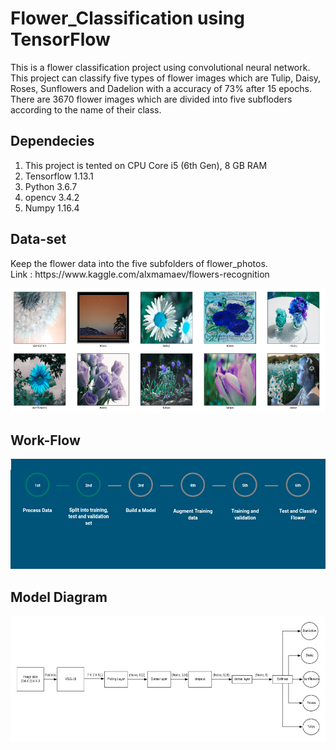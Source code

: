 # Flower_Classification using TensorFlow
This is a flower classification project using convolutional neural network. This project can classify five types of flower images which are Tulip, Daisy, Roses, Sunflowers and Dadelion with a accuracy of 73% after 15 epochs. There are 3670 flower images which are divided into five subfloders according to the name of their class. 

## Dependecies
1. This project is tented on CPU Core i5 (6th Gen), 8 GB RAM
2. Tensorflow 1.13.1
3. Python 3.6.7
4. opencv 3.4.2
5. Numpy 1.16.4
## Data-set
<p>Keep the flower data into the five subfolders of flower_photos.<br/> Link : https://www.kaggle.com/alxmamaev/flowers-recognition </p>
<img src="Images/train.png">

## Work-Flow
<img src="Images/work.png">

## Model Diagram
<img src="Images/diagram.png">



